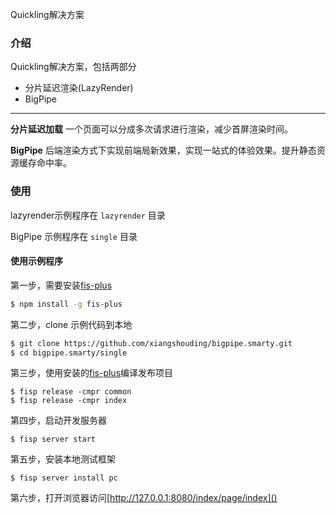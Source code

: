 Quickling解决方案

### 介绍
Quickling解决方案，包括两部分

+ 分片延迟渲染(LazyRender)
+ BigPipe

---
**分片延迟加载** 一个页面可以分成多次请求进行渲染，减少首屏渲染时间。

**BigPipe** 后端渲染方式下实现前端局新效果，实现一站式的体验效果。提升静态资源缓存命中率。

### 使用

lazyrender示例程序在 `lazyrender` 目录

BigPipe 示例程序在 `single` 目录

#### 使用示例程序

第一步，需要安装[fis-plus][0]

```bash
$ npm install -g fis-plus
```

第二步，clone 示例代码到本地

```bash
$ git clone https://github.com/xiangshouding/bigpipe.smarty.git
$ cd bigpipe.smarty/single
```

第三步，使用安装的[fis-plus][0]编译发布项目

```
$ fisp release -cmpr common
$ fisp release -cmpr index
```

第四步，启动开发服务器

```
$ fisp server start
```

第五步，安装本地测试框架

```
$ fisp server install pc
```

第六步，打开浏览器访问[http://127.0.0.1:8080/index/page/index]()


[0]: https://github.com/xiangshouding/bigpipe.smarty.git "BigPipe.smarty"
